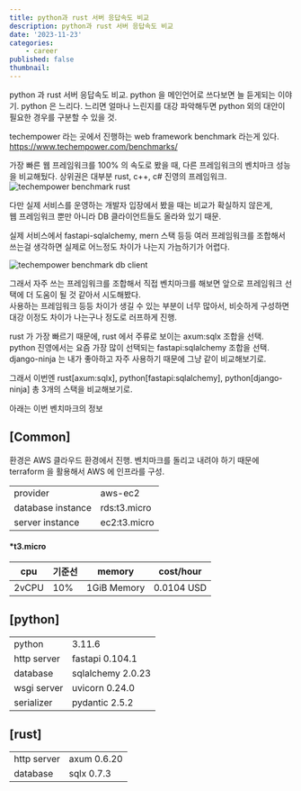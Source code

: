 ```yaml
---
title: python과 rust 서버 응답속도 비교
description: python과 rust 서버 응답속도 비교
date: '2023-11-23'
categories:
    - career
published: false
thumbnail: 
---
```



python 과 rust 서버 응답속도 비교.
python 을 메인언어로 쓰다보면 늘 듣게되는 이야기. python 은 느리다.
느리면 얼마나 느린지를 대강 파악해두면 python 외의 대안이 필요한 경우를 구분할 수 있을 것.

techempower 라는 곳에서 진행하는 web framework benchmark 라는게 있다.
https://www.techempower.com/benchmarks/

가장 빠른 웹 프레임워크를 100% 의 속도로 봤을 때, 다른 프레임워크의 벤치마크 성능을 비교해뒀다.
상위권은 대부분 rust, c++, c# 진영의 프레임워크.
![techempower benchmark rust](https://neulhan-blog.s3.ap-northeast-2.amazonaws.com/images/python과-rust-서버-응답속도-비교/2023-12-17-18-40-02.png)

다만 실제 서비스를 운영하는 개발자 입장에서 봤을 때는 비교가 확실하지 않은게,  
웹 프레임워크 뿐만 아니라 DB 클라이언트들도 올라와 있기 때문.   

실제 서비스에서 fastapi-sqlalchemy, mern 스택 등등 여러 프레임워크를 조합해서 쓰는걸 생각하면 실제로 어느정도 차이가 나는지 가늠하기가 어렵다.  

![techempower benchmark db client](https://neulhan-blog.s3.ap-northeast-2.amazonaws.com/images/python과-rust-서버-응답속도-비교/2023-12-17-18-43-57.png)


그래서 자주 쓰는 프레임워크를 조합해서 직접 벤치마크를 해보면 앞으로 프레임워크 선택에 더 도움이 될 것 같아서 시도해봤다.  
사용하는 프레임워크 등등 차이가 생길 수 있는 부분이 너무 많아서, 비슷하게 구성하면 대강 이정도 차이가 나는구나 정도로 러프하게 진행.  

rust 가 가장 빠르기 때문에, rust 에서 주류로 보이는 axum:sqlx 조합을 선택.  
python 진영에서는 요즘 가장 많이 선택되는 fastapi:sqlalchemy 조합을 선택.  
django-ninja 는 내가 좋아하고 자주 사용하기 때문에 그냥 같이 비교해보기로.  

그래서 이번엔 rust[axum:sqlx], python[fastapi:sqlalchemy], python[django-ninja] 총 3개의 스택을 비교해보기로.   


아래는 이번 벤치마크의 정보

## [Common]
환경은 AWS 클라우드 환경에서 진행.
벤치마크를 돌리고 내려야 하기 때문에 terraform 을 활용해서 AWS 에 인프라를 구성.

|||  
|---|---|  
|provider|aws-ec2 |
|database instance|rds:t3.micro|
|server instance|ec2:t3.micro|

#### *t3.micro 
|cpu|기준선|memory|cost/hour|
|---|---|---|---|
|2vCPU|10%|1GiB Memory|0.0104 USD|


## [python]
|||  
|---|---|  
|python|3.11.6|
|http server|fastapi 0.104.1|  
|database|sqlalchemy 2.0.23|
|wsgi server|uvicorn 0.24.0|
|serializer|pydantic 2.5.2|


## [rust]
|||  
|---|---| 
|http server|axum 0.6.20|  
|database|sqlx 0.7.3|

